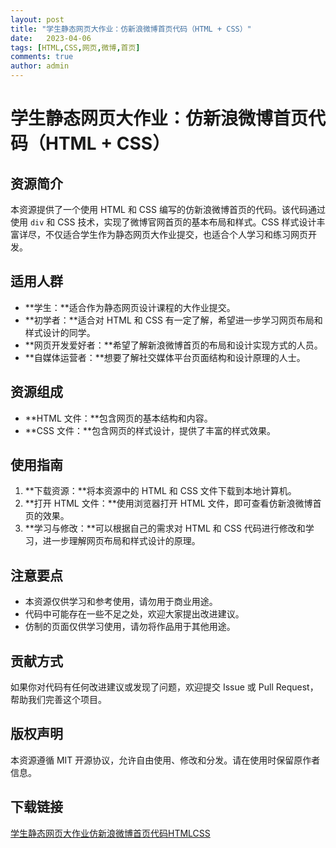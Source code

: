 ```yaml
---
layout: post
title: "学生静态网页大作业：仿新浪微博首页代码（HTML + CSS）"
date:   2023-04-06
tags: [HTML,CSS,网页,微博,首页]
comments: true
author: admin
---
```

# 学生静态网页大作业：仿新浪微博首页代码（HTML + CSS）

## 资源简介

本资源提供了一个使用 HTML 和 CSS 编写的仿新浪微博首页的代码。该代码通过使用 `div` 和 CSS 技术，实现了微博官网首页的基本布局和样式。CSS 样式设计丰富详尽，不仅适合学生作为静态网页大作业提交，也适合个人学习和练习网页开发。

## 适用人群

- **学生：**适合作为静态网页设计课程的大作业提交。
- **初学者：**适合对 HTML 和 CSS 有一定了解，希望进一步学习网页布局和样式设计的同学。
- **网页开发爱好者：**希望了解新浪微博首页的布局和设计实现方式的人员。
- **自媒体运营者：**想要了解社交媒体平台页面结构和设计原理的人士。

## 资源组成

- **HTML 文件：**包含网页的基本结构和内容。
- **CSS 文件：**包含网页的样式设计，提供了丰富的样式效果。

## 使用指南

1. **下载资源：**将本资源中的 HTML 和 CSS 文件下载到本地计算机。
2. **打开 HTML 文件：**使用浏览器打开 HTML 文件，即可查看仿新浪微博首页的效果。
3. **学习与修改：**可以根据自己的需求对 HTML 和 CSS 代码进行修改和学习，进一步理解网页布局和样式设计的原理。

## 注意要点

- 本资源仅供学习和参考使用，请勿用于商业用途。
- 代码中可能存在一些不足之处，欢迎大家提出改进建议。
- 仿制的页面仅供学习使用，请勿将作品用于其他用途。

## 贡献方式

如果你对代码有任何改进建议或发现了问题，欢迎提交 Issue 或 Pull Request，帮助我们完善这个项目。

## 版权声明

本资源遵循 MIT 开源协议，允许自由使用、修改和分发。请在使用时保留原作者信息。

## 下载链接

[学生静态网页大作业仿新浪微博首页代码HTMLCSS](https://pan.quark.cn/s/9c7cde125d3b)